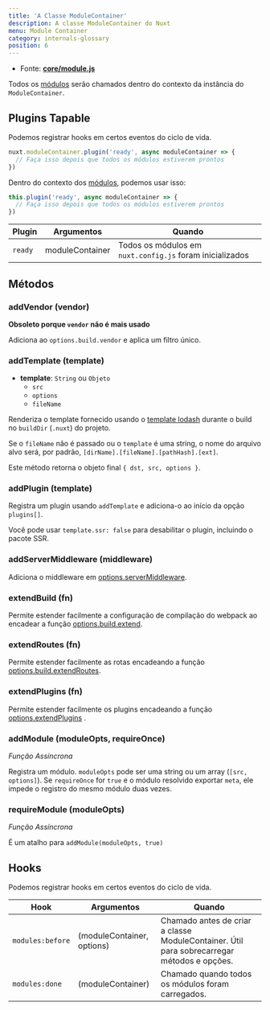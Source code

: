 ```yaml
---
title: 'A Classe ModuleContainer'
description: A classe ModuleContainer do Nuxt
menu: Module Container
category: internals-glossary
position: 6
---
```


- Fonte: **[core/module.js](https://github.com/nuxt/nuxt.js/blob/dev/packages/core/src/module.js)**

Todos os [módulos](/docs/2.x/directory-structure/modules) serão chamados dentro do contexto da instância do `ModuleContainer`.

## Plugins Tapable

Podemos registrar hooks em certos eventos do ciclo de vida.

```js
nuxt.moduleContainer.plugin('ready', async moduleContainer => {
  // Faça isso depois que todos os módulos estiverem prontos
})
```

Dentro do contexto dos [módulos](/docs/2.x/directory-structure/modules), podemos usar isso:

```js
this.plugin('ready', async moduleContainer => {
  // Faça isso depois que todos os módulos estiverem prontos
})
```

| Plugin  | Argumentos      | Quando                                                   |
| ------- | --------------- | -------------------------------------------------------- |
| `ready` | moduleContainer | Todos os módulos em `nuxt.config.js` foram inicializados |

## Métodos

### addVendor (vendor)

**Obsoleto porque `vendor` não é mais usado**

Adiciona ao `options.build.vendor` e aplica um filtro único.

### addTemplate (template)

- **template**: `String` ou `Objeto`
  - `src`
  - `options`
  - `fileName`

Renderiza o template fornecido usando o [template lodash](https://lodash.com/docs/4.17.4#template) durante o build no `buildDir` (`.nuxt`) do projeto.

Se o `fileName` não é passado ou o `template` é uma string, o nome do arquivo alvo será, por padrão, `[dirName].[fileName].[pathHash].[ext]`.

Este método retorna o objeto final `{ dst, src, options }`.

### addPlugin (template)

Registra um plugin usando `addTemplate` e adiciona-o ao início da opção `plugins[]`.

Você pode usar `template.ssr: false` para desabilitar o plugin, incluindo o pacote SSR.

### addServerMiddleware (middleware)

Adiciona o middleware em [options.serverMiddleware](/docs/2.x/configuration-glossary/configuration-servermiddleware).

### extendBuild (fn)

Permite estender facilmente a configuração de compilação do webpack ao encadear a função [options.build.extend](/docs/2.x/configuration-glossary/configuration-build#extend).

### extendRoutes (fn)

Permite estender facilmente as rotas encadeando a função [options.build.extendRoutes](/docs/2.x/configuration-glossary/configuration-router#extendroutes).

### extendPlugins (fn)

Permite estender facilmente os plugins encadeando a função [options.extendPlugins](/docs/2.x/configuration-glossary/configuration-extend-plugins) .

### addModule (moduleOpts, requireOnce)

_Função Assíncrona_

Registra um módulo. `moduleOpts` pode ser uma string ou um array (`[src, options]`). Se `requireOnce` for `true` e o módulo resolvido exportar `meta`, ele impede o registro do mesmo módulo duas vezes.

### requireModule (moduleOpts)

_Função Assíncrona_

É um atalho para `addModule(moduleOpts, true)`

## Hooks

Podemos registrar hooks em certos eventos do ciclo de vida.

| Hook             | Argumentos                 | Quando                                                                                     |
| ---------------- | -------------------------- | ------------------------------------------------------------------------------------------ |
| `modules:before` | (moduleContainer, options) | Chamado antes de criar a classe ModuleContainer. Útil para sobrecarregar métodos e opções. |
| `modules:done`   | (moduleContainer)          | Chamado quando todos os módulos foram carregados.                                          |

